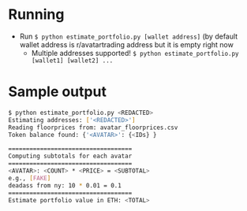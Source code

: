 # Running

  * Run `$ python estimate_portfolio.py [wallet address]` (by default wallet address is r/avatartrading address but it is empty right now
    * Multiple addresses supported! `$ python estimate_portfolio.py [wallet1] [wallet2] ...` 

# Sample output

```bash
$ python estimate_portfolio.py <REDACTED>
Estimating addresses: ['<REDACTED>']
Reading floorprices from: avatar_floorprices.csv
Token balance found: {'<AVATAR>': {<IDs} }

===================================
Computing subtotals for each avatar
===================================
<AVATAR>: <COUNT> * <PRICE> = <SUBTOTAL>
e.g., [FAKE]
deadass from ny: 10 * 0.01 = 0.1
===================================
Estimate portfolio value in ETH: <TOTAL>
```
